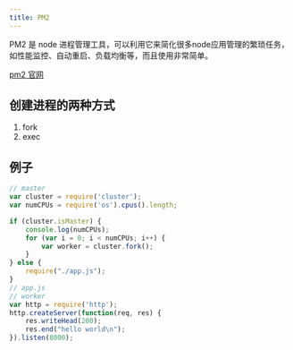 ```yaml
---
title: PM2
---
```


PM2 是 node 进程管理工具，可以利用它来简化很多node应用管理的繁琐任务，如性能监控、自动重启、负载均衡等，而且使用非常简单。

[pm2 官网](https://pm2.io/)

## 创建进程的两种方式

1. fork
2. exec

## 例子

```js
// master
var cluster = require('cluster');
var numCPUs = require('os').cpus().length;

if (cluster.isMaster) {
    console.log(numCPUs);
    for (var i = 0; i < numCPUs; i++) {
        var worker = cluster.fork();
    }
} else {
    require("./app.js");
}
// app.js
// worker
var http = require('http');
http.createServer(function(req, res) {
    res.writeHead(200);
    res.end("hello world\n");
}).listen(8000);
```
